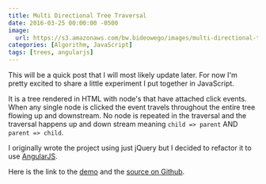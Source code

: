 ```yaml
---
title: Multi Directional Tree Traversal
date: 2016-03-25 00:00:00 -0500
image:
  url: https://s3.amazonaws.com/bw.bideowego/images/multi-directional-tree-traversal.png
categories: [Algorithm, JavaScript]
tags: [trees, angularjs]
---
```


This will be a quick post that I will most likely update later. For now I'm pretty excited to share a little experiment I put together in JavaScript.

It is a tree rendered in HTML with node's that have attached click events. When any single node is clicked the event travels throughout the entire tree flowing up and downstream. No node is repeated in the traversal and the traversal happens up and down stream meaning `child => parent` AND `parent => child`.

I originally wrote the project using just jQuery but I decided to refactor it to use [AngularJS](https://angularjs.org).

Here is the link to the [demo](http://bideowego-multi-directional-tree-traversal.surge.sh/) and the [source on Github](https://github.com/BideoWego/multi-directional-tree-traversal/).













